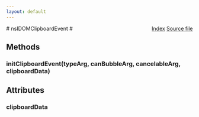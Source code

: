 ```yaml
---
layout: default
---
```

<div class='links' style='float:right'><a href="../index.html">Index</a>
<a href="http://dxr.mozilla.org/mozilla-central/source/dom/interfaces/events/nsIDOMClipboardEvent.idl">Source file</a>
</div>
# nsIDOMClipboardEvent #

## Methods ##

### initClipboardEvent(typeArg, canBubbleArg, cancelableArg, clipboardData) ###

## Attributes ##

### clipboardData ###
